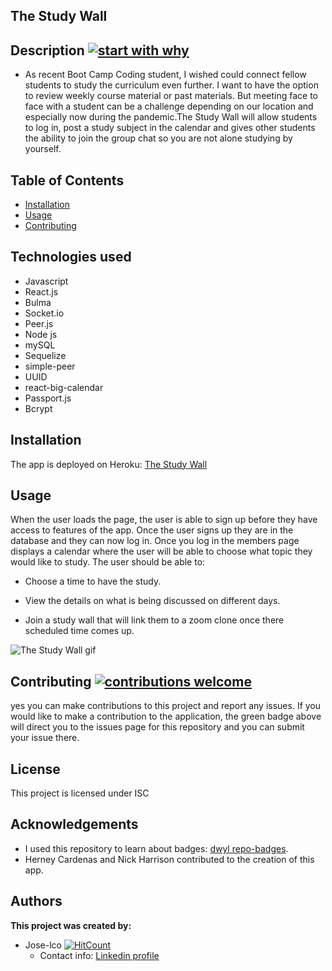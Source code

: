 ## The Study Wall


## Description [![start with why](https://img.shields.io/badge/start%20with-why%3F-brightgreen.svg?style=flat)](http://www.ted.com/talks/simon_sinek_how_great_leaders_inspire_action)

* As recent Boot Camp Coding student, I wished could connect fellow students to study the curriculum even further. I want to have the option to review weekly course material or past materials. But meeting face to face with a student can be a challenge depending on our location and especially now during the pandemic.The Study Wall will allow students to log in, post a study subject in the calendar and gives other students the ability to join the group chat so you are not alone studying by yourself.


## Table of Contents

* [Installation](#installation)
* [Usage](#usage)
* [Contributing](#contributing)

## Technologies used

* Javascript
* React.js
* Bulma
* Socket.io
* Peer.js
* Node js
* mySQL
* Sequelize
* simple-peer
* UUID
* react-big-calendar
* Passport.js
* Bcrypt


## Installation

The app is deployed on Heroku: [The Study Wall](https://lets-study-together.herokuapp.com/)
## Usage

When the user loads the page, the user is able to sign up before they have access to features of the app. Once the user signs up they are in the database and they can now log in. Once you log in the members page displays a calendar where the user will be able to choose what topic they would like to study. 
The user should be able to:

  * Choose a time to have the study.

  * View the details on what is being discussed on different days.

  * Join a study wall that will link them to a zoom clone once there scheduled time comes up.

 ![The Study Wall gif](client/public/Images/The-Study-Wall.gif)

## Contributing [![contributions welcome](https://img.shields.io/badge/contributions-welcome-brightgreen.svg?style=flat)](https://github.com/Jose-lco/the-study-wall/issues)

yes you can make contributions to this project and report any issues. If you would like to make a contribution to the application, the green badge above will direct you to the issues page for this repository and you can submit your issue there.

## License

This project is licensed under ISC

## Acknowledgements
* I used this repository to learn about badges: 
[dwyl repo-badges](https://github.com/dwyl/repo-badges).
* Herney Cardenas and Nick Harrison contributed to the creation of this app.

## Authors

**This project was created by:**
* Jose-lco [![HitCount](http://hits.dwyl.com/Jose-lco/the-study-wall.svg)](http://hits.dwyl.com/Jose-lco/the-study-wall)
  * Contact info: [Linkedin profile](https://www.linkedin.com/in/josephine-ndungu-a0a441160)

